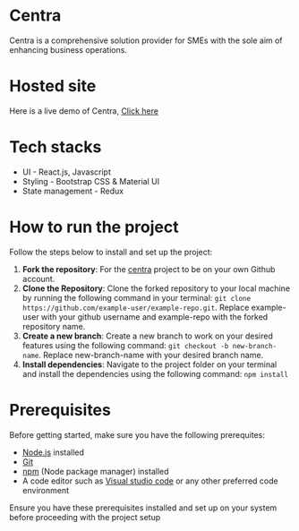 # Centra

Centra is a comprehensive solution provider for SMEs with the sole aim of enhancing business operations.

# Hosted site

Here is a live demo of Centra, [Click here](https://centra-itoju.vercel.app)

# Tech stacks

- UI - React.js, Javascript
- Styling - Bootstrap CSS & Material UI
- State management - Redux

# How to run the project

Follow the steps below to install and set up the project:

1. **Fork the repository**: For the [centra]() project to be on your own Github account.
2. **Clone the Repository**: Clone the forked repository to your local machine by running the following command in your terminal: `git clone https://github.com/example-user/example-repo.git`. Replace example-user with your github username and example-repo with the forked repository name.
3. **Create a new branch**: Create a new branch to work on your desired features using the following command: `git checkout -b new-branch-name`. Replace new-branch-name with your desired branch name.
4. **Install dependencies**: Navigate to the project folder on your terminal and install the dependencies using the following command: `npm install`

# Prerequisites

Before getting started, make sure you have the following prerequites:

- [Node.js](https://nodejs.org/en) installed
- [Git](https://git-scm.com/)
- [npm](https://www.npmjs.com/) (Node package manager) installed
- A code editor such as [Visual studio code](https://code.visualstudio.com/) or any other preferred code environment

Ensure you have these prerequisites installed and set up on your system before proceeding with the project setup
